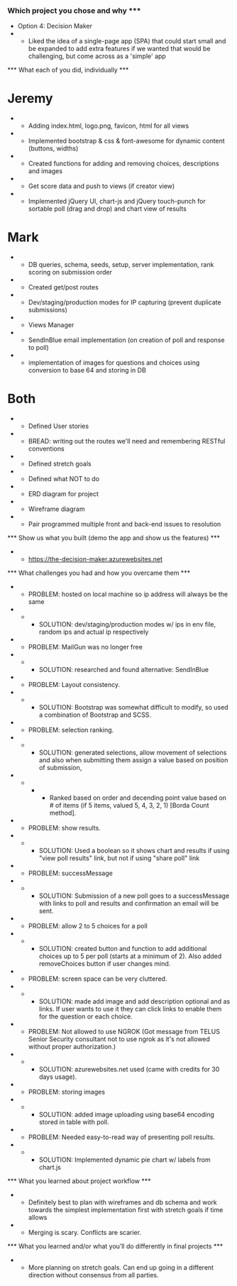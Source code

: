 ### Which project you chose and why ***
* Option 4: Decision Maker
* - Liked the idea of a single-page app (SPA) that could start small and be expanded to add extra features if we wanted that would be challenging, but come across as a 'simple' app 

*** What each of you did, individually ***
# Jeremy
* - Adding index.html, logo.png, favicon, html for all views
* - Implemented bootstrap & css & font-awesome for dynamic content (buttons, widths)
* - Created functions for adding and removing choices, descriptions and images 
* - Get score data and push to views (if creator view)
* - Implemented jQuery UI, chart-js and jQuery touch-punch for sortable poll (drag and drop) and chart view of results

# Mark
* - DB queries, schema, seeds, setup, server implementation, rank scoring on submission order
* - Created get/post routes
* - Dev/staging/production modes for IP capturing (prevent duplicate submissions)
* - Views Manager
* - SendInBlue email implementation (on creation of poll and response to poll)
* - implementation of images for questions and choices using conversion to base 64 and storing in DB

# Both
* - Defined User stories
* - BREAD: writing out the routes we'll need and remembering RESTful conventions
* - Defined stretch goals
* - Defined what NOT to do
* - ERD diagram for project
* - Wireframe diagram
* - Pair programmed multiple front and back-end issues to resolution

*** Show us what you built (demo the app and show us the features) ***
* - https://the-decision-maker.azurewebsites.net

*** What challenges you had and how you overcame them ***
* - PROBLEM: hosted on local machine so ip address will always be the same
* - - SOLUTION: dev/staging/production modes w/ ips in env file, random ips and actual ip respectively
* - PROBLEM: MailGun was no longer free
* - - SOLUTION: researched and found alternative: SendInBlue
* - PROBLEM: Layout consistency.
* - - SOLUTION: Bootstrap was somewhat difficult to modify, so used a combination of Bootstrap and SCSS. 
* - PROBLEM: selection ranking.
* - - SOLUTION: generated selections, allow movement of selections and also when submitting them assign a value based on position of submission, 
* - - - Ranked based on order and decending point value based on # of items (if 5 items, valued 5, 4, 3, 2, 1) [Borda Count method].
* - PROBLEM: show results.
* - - SOLUTION: Used a boolean so it shows chart and results if using "view poll results" link, but not if using "share poll" link
* - PROBLEM: successMessage
* - - SOLUTION: Submission of a new poll goes to a successMessage with links to poll and results and confirmation an email will be sent.
* - PROBLEM: allow 2 to 5 choices for a poll
* - - SOLUTION: created button and function to add additional choices up to 5 per poll (starts at a minimum of 2). Also added removeChoices button if user changes mind.
* - PROBLEM: screen space can be very cluttered.
* - - SOLUTION: made add image and add description optional and as links. If user wants to use it they can click links to enable them for the question or each choice.
* - PROBLEM: Not allowed to use NGROK (Got message from TELUS Senior Security consultant not to use ngrok as it's not allowed without proper authorization.)
* - - SOLUTION: azurewebsites.net used (came with credits for 30 days usage). 
* - PROBLEM: storing images
* - - SOLUTION: added image uploading using base64 encoding stored in table with poll.
* - PROBLEM: Needed easy-to-read way of presenting poll results.
* - - SOLUTION: Implemented dynamic pie chart w/ labels from chart.js

*** What you learned about project workflow ***
* - Definitely best to plan with wireframes and db schema and work towards the simplest implementation first with stretch goals if time allows
* - Merging is scary. Conflicts are scarier.

*** What you learned and/or what you’ll do differently in final projects ***
* - More planning on stretch goals. Can end up going in a different direction without consensus from all parties.